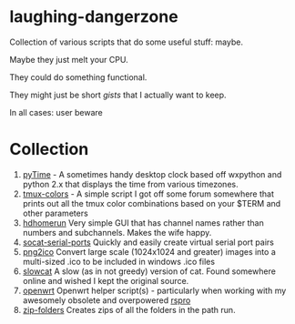 laughing-dangerzone
===================

Collection of various scripts that do some useful stuff: maybe.

Maybe they just melt your CPU.

They could do something functional.

They might just be short _gists_ that I actually want to keep.

In all cases: user beware




Collection
==========

1. [pyTime](https://github.com/npotts/laughing-dangerzone/tree/master/pytime "Pytime") - A sometimes handy desktop clock based off wxpython and python 2.x that displays the time from various timezones.
1. [tmux-colors](https://github.com/npotts/laughing-dangerzone/tree/master/tmux-colors "Tmux Colors") - A simple script I got off some forum somewhere that prints out all the tmux color combinations based on your $TERM and other parameters
1. [hdhomerun](https://github.com/npotts/laughing-dangerzone/tree/master/hdhomerun "Ub3r simple HDhomerun") Very simple GUI that has channel names rather than numbers and subchannels.  Makes the wife happy.
1. [socat-serial-ports](https://github.com/npotts/laughing-dangerzone/tree/master/socat-serial-ports "Socat Virtual Serial Ports") Quickly and easily create virtual serial port pairs
1. [png2ico](https://github.com/npotts/laughing-dangerzone/tree/master/png2ico "png2ico") Convert large scale (1024x1024 
and greater) images into a multi-sized .ico to be included in windows .ico files
1. [slowcat](https://github.com/npotts/laughing-dangerzone/tree/master/slowcat "slowcat") A slow (as in not greedy) version of cat.  Found somewhere online and wished I kept the original source.
1. [openwrt](https://github.com/npotts/laughing-dangerzone/tree/master/openwrt "openwrt") Openwrt helper script(s) - particularly when working with my awesomely obsolete and overpowered [rspro](http://wiki.openwrt.org/toh/ubiquiti/routerstation.pro "rspro")
1. [zip-folders](https://github.com/npotts/laughing-dangerzone/tree/master/zip-folders "zip-folders") Creates zips of all the folders in the path run.
